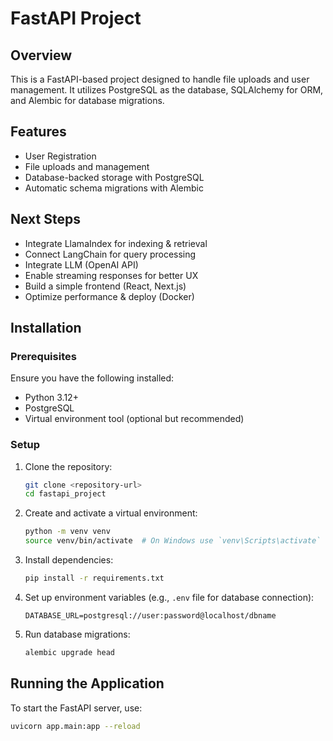 # FastAPI Project

## Overview
This is a FastAPI-based project designed to handle file uploads and user management. It utilizes PostgreSQL as the database, SQLAlchemy for ORM, and Alembic for database migrations.

## Features
- User Registration
- File uploads and management
- Database-backed storage with PostgreSQL
- Automatic schema migrations with Alembic

## Next Steps
- Integrate LlamaIndex for indexing & retrieval
- Connect LangChain for query processing
- Integrate LLM (OpenAI API)
- Enable streaming responses for better UX
- Build a simple frontend (React, Next.js)
- Optimize performance & deploy (Docker)

## Installation
### Prerequisites
Ensure you have the following installed:
- Python 3.12+
- PostgreSQL
- Virtual environment tool (optional but recommended)

### Setup
1. Clone the repository:
   ```sh
   git clone <repository-url>
   cd fastapi_project
   ```
2. Create and activate a virtual environment:
   ```sh
   python -m venv venv
   source venv/bin/activate  # On Windows use `venv\Scripts\activate`
   ```
3. Install dependencies:
   ```sh
   pip install -r requirements.txt
   ```
4. Set up environment variables (e.g., `.env` file for database connection):
   ```
   DATABASE_URL=postgresql://user:password@localhost/dbname
   ```
5. Run database migrations:
   ```sh
   alembic upgrade head
   ```

## Running the Application
To start the FastAPI server, use:
```sh
uvicorn app.main:app --reload
```

